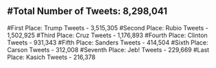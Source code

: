 #Total Number of Tweets: 8,298,041 
---
#First Place: Trump Tweets - 3,515,305
#Second Place: Rubio Tweets - 1,502,925
#Third Place: Cruz Tweets - 1,176,893
#Fourth Place: Clinton Tweets - 931,343
#Fifth Place: Sanders Tweets - 414,504
#Sixth Place: Carson Tweets - 312,008
#Seventh Place: Jeb! Tweets - 229,669
#Last Place: Kasich Tweets - 216,378
